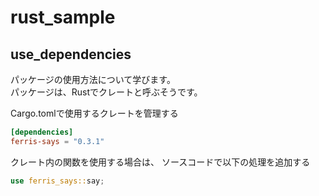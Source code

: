 # rust_sample

## use_dependencies

パッケージの使用方法について学びます。  
パッケージは、Rustでクレートと呼ぶそうです。

Cargo.tomlで使用するクレートを管理する  
```toml
[dependencies]
ferris-says = "0.3.1"
```
クレート内の関数を使用する場合は、
ソースコードで以下の処理を追加する
```rust
use ferris_says::say;
```